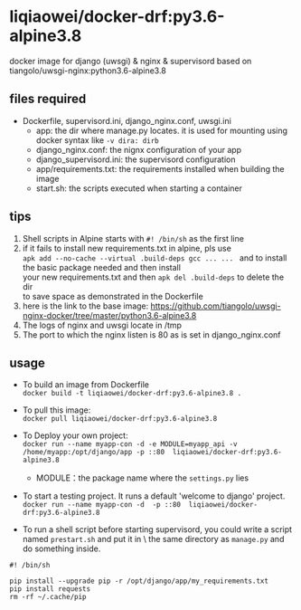 liqiaowei/docker-drf:py3.6-alpine3.8 
==================

docker image for django (uwsgi) & nginx & supervisord
based on tiangolo/uwsgi-nginx:python3.6-alpine3.8 


## files required 
-  Dockerfile, supervisord.ini, django_nginx.conf, uwsgi.ini
    - app: the dir where manage.py locates. it is used for mounting using docker syntax like `-v dira: dirb` 
    - django_nginx.conf: the nignx configuration of your app
    - django_supervisord.ini: the supervisord configuration
    - app/requirements.txt: the requirements installed when building the image
    - start.sh: the scripts executed when starting a container
    
## tips

1. Shell scripts in Alpine starts with  `#! /bin/sh` as the first line
2. if it fails to install new requirements.txt in alpine, pls use \
  `apk add --no-cache --virtual .build-deps gcc ... ... `  and to install the basic package needed and then install \
  your new requirements.txt and then `apk del .build-deps` to delete the dir \
  to save space as demonstrated in the Dockerfile
3. here is the link to the base image: https://github.com/tiangolo/uwsgi-nginx-docker/tree/master/python3.6-alpine3.8
4. The logs of nginx and uwsgi locate in /tmp
5. The port to which the nginx listen is 80 as is set in django_nginx.conf

## usage
- To build an image from Dockerfile \
 `docker build -t liqiaowei/docker-drf:py3.6-alpine3.8 . `

- To pull this image: \
  `docker pull liqiaowei/docker-drf:py3.6-alpine3.8`

- To Deploy your own project: \
`docker run --name myapp-con -d -e MODULE=myapp_api -v /home/myapp:/opt/django/app -p ::80  liqiaowei/docker-drf:py3.6-alpine3.8`
    - MODULE：the package name where the `settings.py` lies
    
- To start a testing project. It runs a default 'welcome to django' project. \
 `docker run --name myapp-con -d  -p ::80  liqiaowei/docker-drf:py3.6-alpine3.8`
 
- To run a shell script before starting supervisord, you could write a script named `prestart.sh` and put it in \ 
the same directory as `manage.py` and do something inside.
```
#! /bin/sh

pip install --upgrade pip -r /opt/django/app/my_requirements.txt
pip install requests
rm -rf ~/.cache/pip 
```
    
